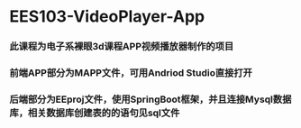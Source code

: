 # EES103-VideoPlayer-App
### 此课程为电子系裸眼3d课程APP视频播放器制作的项目
### 前端APP部分为MAPP文件，可用Andriod Studio直接打开
### 后端部分为EEproj文件，使用SpringBoot框架，并且连接Mysql数据库，相关数据库创建表的的语句见sql文件
